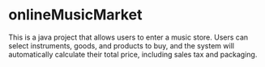 # onlineMusicMarket
This is a java project that allows users to enter a music store. Users can select instruments, goods, and products to buy, and the system will automatically
calculate their total price, including sales tax and packaging. 
